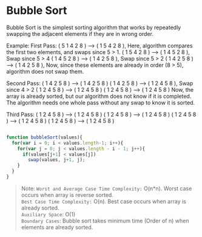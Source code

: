 # Bubble Sort

Bubble Sort is the simplest sorting algorithm that works by repeatedly swapping the adjacent elements if they are in wrong order.

Example:
First Pass:
( 5 1 4 2 8 ) –> ( 1 5 4 2 8 ), Here, algorithm compares the first two elements, and swaps since 5 > 1.
( 1 5 4 2 8 ) –>  ( 1 4 5 2 8 ), Swap since 5 > 4
( 1 4 5 2 8 ) –>  ( 1 4 2 5 8 ), Swap since 5 > 2
( 1 4 2 5 8 ) –> ( 1 4 2 5 8 ), Now, since these elements are already in order (8 > 5), algorithm does not swap them.

Second Pass:
( 1 4 2 5 8 ) –> ( 1 4 2 5 8 )
( 1 4 2 5 8 ) –> ( 1 2 4 5 8 ), Swap since 4 > 2
( 1 2 4 5 8 ) –> ( 1 2 4 5 8 )
( 1 2 4 5 8 ) –>  ( 1 2 4 5 8 )
Now, the array is already sorted, but our algorithm does not know if it is completed. The algorithm needs one whole pass without any swap to know it is sorted.

Third Pass:
( 1 2 4 5 8 ) –> ( 1 2 4 5 8 )
( 1 2 4 5 8 ) –> ( 1 2 4 5 8 )
( 1 2 4 5 8 ) –> ( 1 2 4 5 8 )
( 1 2 4 5 8 ) –> ( 1 2 4 5 8 )

<img scr="https://www.google.com/url?sa=i&url=https%3A%2F%2Fwww.includehelp.com%2Falgorithms%2Fbubble-sort-algorithm-flow-chart-and-cpp-code.aspx&psig=AOvVaw3siXQxKKsUTiWoN4IoJmLT&ust=1614604724260000&source=images&cd=vfe&ved=0CAIQjRxqFwoTCJjOlLvVjO8CFQAAAAAdAAAAABAN">

```javascript
function bubbleSort(values){
  for(var i = 0; i < values.length-1; i++){
    for(var j = 0; j < values.length - i - 1; j++){
      if(values[j+1] < values[j])
        swap(values, j+1, j);
    }
  }
}

```


> Note: `Worst and Average Case Time Complexity:` O(n*n). Worst case occurs when array is reverse sorted.</br>`Best Case Time Complexity:` O(n). Best case occurs when array is already sorted.</br>`Auxiliary Space`: O(1)</br>`Boundary Cases`: Bubble sort takes minimum time (Order of n) when elements are already sorted.
